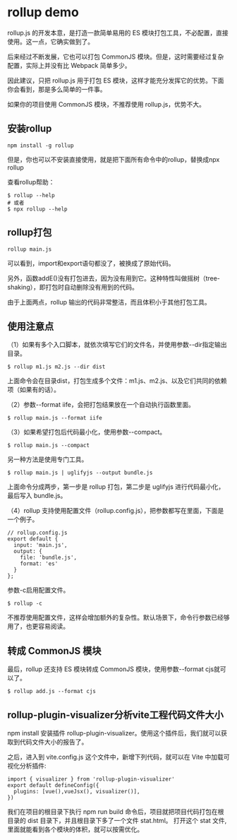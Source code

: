 # rollup demo

rollup.js 的开发本意，是打造一款简单易用的 ES 模块打包工具，不必配置，直接使用。这一点，它确实做到了。

后来经过不断发展，它也可以打包 CommonJS 模块。但是，这时需要经过复杂配置，实际上并没有比 Webpack 简单多少。

因此建议，只把 rollup.js 用于打包 ES 模块，这样才能充分发挥它的优势。下面你会看到，那是多么简单的一件事。

如果你的项目使用 CommonJS 模块，不推荐使用 rollup.js，优势不大。


## 安装rollup
```
npm install -g rollup
```
但是，你也可以不安装直接使用，就是把下面所有命令中的rollup，替换成npx rollup

查看rollup帮助：
```
$ rollup --help
# 或者
$ npx rollup --help
```

## rollup打包
```
rollup main.js
```

可以看到，import和export语句都没了，被换成了原始代码。

另外，函数addE()没有打包进去，因为没有用到它。这种特性叫做摇树（tree-shaking），即打包时自动删除没有用到的代码。

由于上面两点，rollup 输出的代码非常整洁，而且体积小于其他打包工具。

## 使用注意点
（1）如果有多个入口脚本，就依次填写它们的文件名，并使用参数--dir指定输出目录。
```
$ rollup m1.js m2.js --dir dist
```
上面命令会在目录dist，打包生成多个文件：m1.js、m2.js、以及它们共同的依赖项（如果有的话）。

（2）参数--format iife，会把打包结果放在一个自动执行函数里面。

```
$ rollup main.js --format iife
```

（3）如果希望打包后代码最小化，使用参数--compact。
```
$ rollup main.js --compact
```

另一种方法是使用专门工具。
```
$ rollup main.js | uglifyjs --output bundle.js
```
上面命令分成两步，第一步是 rollup 打包，第二步是 uglifyjs 进行代码最小化，最后写入 bundle.js。

（4）rollup 支持使用配置文件（rollup.config.js），把参数都写在里面，下面是一个例子。

```
// rollup.config.js
export default {
  input: 'main.js',
  output: {
    file: 'bundle.js',
    format: 'es'
  }
};
```
参数-c启用配置文件。
```
$ rollup -c
```
不推荐使用配置文件，这样会增加额外的复杂性。默认场景下，命令行参数已经够用了，也更容易阅读。

## 转成 CommonJS 模块
最后，rollup 还支持 ES 模块转成 CommonJS 模块，使用参数--format cjs就可以了。
```
$ rollup add.js --format cjs
```

## rollup-plugin-visualizer分析vite工程代码文件大小
npm install 安装插件 rollup-plugin-visualizer。使用这个插件后，我们就可以获取到代码文件大小的报告了。

之后，进入到 vite.config.js 这个文件中，新增下列代码，就可以在 Vite 中加载可视化分析插件:
```
import { visualizer } from 'rollup-plugin-visualizer'
export default defineConfig({
  plugins: [vue(),vueJsx(), visualizer()],
})
```
我们在项目的根目录下执行 npm run build 命令后，项目就把项目代码打包在根目录的 dist 目录下，并且根目录下多了一个文件 stat.html。
打开这个 stat 文件, 里面就能看到各个模块的体积，就可以按需优化。